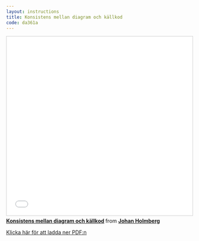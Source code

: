 ```yaml
---
layout: instructions
title: Konsistens mellan diagram och källkod
code: da361a
---
```


<iframe src="//www.slideshare.net/slideshow/embed_code/key/lKh1aqmRhQumt2" width="595" height="485" frameborder="0" marginwidth="0" marginheight="0" scrolling="no" style="border:1px solid #CCC; border-width:1px; margin-bottom:5px; max-width: 100%;" allowfullscreen> </iframe> <div style="margin-bottom:5px"> <strong> <a href="//www.slideshare.net/johanholmberg1/konsistens-mellan-diagram-och-kllkod" title="Konsistens mellan diagram och källkod" target="_blank">Konsistens mellan diagram och källkod</a> </strong> from <strong><a href="https://www.slideshare.net/johanholmberg1" target="_blank">Johan Holmberg</a></strong> </div>

[Klicka här för att ladda ner PDF:n](/assets/pdf/lecture8.pdf)

